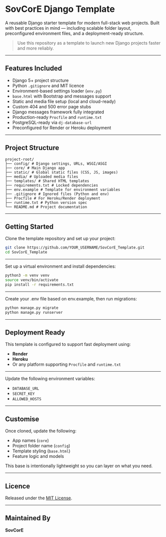# SovCorE Django Template

A reusable Django starter template for modern full-stack web projects. Built with best practices in mind — including scalable folder layout, preconfigured environment files, and a deployment-ready structure.

> Use this repository as a template to launch new Django projects faster and more reliably.

---

## Features Included

- Django 5+ project structure
- Python `.gitignore` and MIT licence
- Environment-based settings loader (`env.py`)
- `base.html` with Bootstrap and messages support
- Static and media file setup (local and cloud-ready)
- Custom 404 and 500 error page stubs
- Django messages framework fully integrated
- Production-ready `Procfile` and `runtime.txt`
- PostgreSQL-ready via `dj-database-url`
- Preconfigured for Render or Heroku deployment

---

## Project Structure

```
project-root/
├── config/ # Django settings, URLs, WSGI/ASGI
├── core/ # Main Django app
├── static/ # Global static files (CSS, JS, images)
├── media/ # Uploaded media files
├── templates/ # Shared HTML templates
├── requirements.txt # Locked dependencies
├── env.example # Template for environment variables
├── .gitignore # Ignored files (Python and env)
├── Procfile # For Heroku/Render deployment
├── runtime.txt # Python version spec
└── README.md # Project documentation
```

---

## Getting Started

Clone the template repository and set up your project:

```bash
git clone https://github.com/YOUR_USERNAME/SovCorE_Template.git
cd SovCorE_Template
```

---

Set up a virtual environment and install dependencies:

```bash
python3 -m venv venv
source venv/bin/activate
pip install -r requirements.txt
```

---

Create your .env file based on env.example, then run migrations:

```bash
python manage.py migrate
python manage.py runserver
```

---

## Deployment Ready

This template is configured to support fast deployment using:

- **Render**
- **Heroku**
- Or any platform supporting `Procfile` and `runtime.txt`

---

Update the following environment variables:

- `DATABASE_URL`
- `SECRET_KEY`
- `ALLOWED_HOSTS`

---

## Customise

Once cloned, update the following:

- App names (`core`)
- Project folder name (`config`)
- Template styling (`base.html`)
- Feature logic and models

This base is intentionally lightweight so you can layer on what you need.

---

## Licence

Released under the [MIT License](LICENSE).

---

## Maintained By

**SovCorE**
